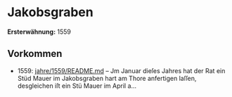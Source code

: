 # Jakobsgraben

**Ersterwähnung:** 1559

## Vorkommen
- 1559: [jahre/1559/README.md](../jahre/1559/README.md) – Jm Januar dieſes Jahres hat der Rat ein Stüd
Mauer im Jakobsgraben hart am Thore anfertigen laſſen,
desgleichen iſt ein Stü Mauer im April a...

